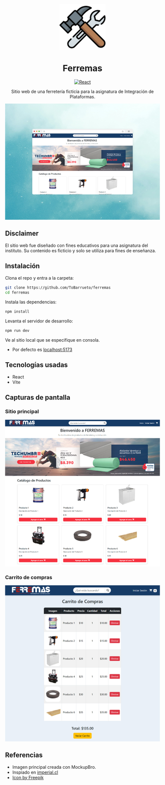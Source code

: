 <div align="center">

<img src="./docs/img/icon.png" alt="Icon" width="150">

# Ferremas

[![React](https://img.shields.io/badge/react-vite-blue.svg)](https://vite.dev/)

Sitio web de una ferretería ficticia para la asignatura de Integración de Plataformas.

<img src="./docs/img/banner.png" alt="banner" width="750">

</div>

## **Disclaimer**

El sitio web fue diseñado con fines educativos para una asignatura del instituto. Su contenido es ficticio y solo se utiliza para fines de enseñanza.

## Instalación

Clona el repo y entra a la carpeta:

```bash
git clone https://github.com/ToBarrueto/ferremas
cd ferremas
```

Instala las dependencias:

```bash
npm install
```

Levanta el servidor de desarrollo:

```bash
npm run dev
```

Ve al sitio local que se especifique en consola. 
- Por defecto es [localhost:5173](http://localhost:5173/)

## Tecnologías usadas

- React
- Vite

## Capturas de pantalla

### Sitio principal

<div align="center">
  <img src="./docs/img/screenshot_home.png" alt="screenshot home" width="750">
</div>

### Carrito de compras

<div align="center">
  <img src="./docs/img/carrito_compras_v1.png" alt="screenshot cart" width="750">
</div>

## Referencias

- Imagen principal creada con MockupBro.
- Inspiado en [imperial.cl](https://www.imperial.cl/)
- [Icon by Freepik](https://www.freepik.com/icon/repair-tools_595742)